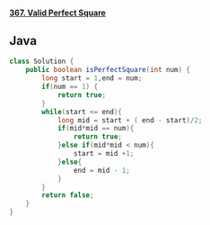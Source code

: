 #### [367. Valid Perfect Square](https://leetcode.com/problems/valid-perfect-square/)

## Java

```Java
class Solution {
    public boolean isPerfectSquare(int num) {
        long start = 1,end = num;
        if(num == 1) {
            return true;
        }
        while(start <= end){
            long mid = start + ( end - start)/2;
            if(mid*mid == num){
                return true;
            }else if(mid*mid < num){
                start = mid +1;
            }else{
                end = mid - 1;
            }
        }
        return false;
    }
}
```
